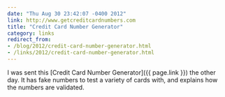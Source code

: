 ```yaml
---
date: "Thu Aug 30 23:42:07 -0400 2012"
link: http://www.getcreditcardnumbers.com
title: "Credit Card Number Generator"
category: links
redirect_from:
- /blog/2012/credit-card-number-generator.html
- /links/2012/credit-card-number-generator.html
---
```


I was sent this [Credit Card Number Generator]({{ page.link }}) the other day.
It has fake numbers to test a variety of cards with, and explains how the
numbers are validated.
